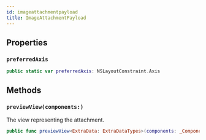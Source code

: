 ```yaml
---
id: imageattachmentpayload 
title: ImageAttachmentPayload
--- 
```


## Properties

### `preferredAxis`

``` swift
public static var preferredAxis: NSLayoutConstraint.Axis 
```

## Methods

### `previewView(components:)`

The view representing the attachment.

``` swift
public func previewView<ExtraData: ExtraDataTypes>(components: _Components<ExtraData>) -> UIView 
```
